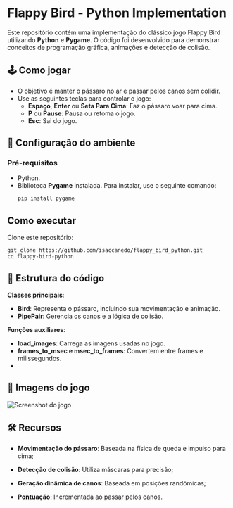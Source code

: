 # Flappy Bird - Python Implementation

Este repositório contém uma implementação do clássico jogo Flappy Bird utilizando **Python** e **Pygame**. O código foi desenvolvido para demonstrar conceitos de programação gráfica, animações e detecção de colisão.

## 🕹️ Como jogar

- O objetivo é manter o pássaro no ar e passar pelos canos sem colidir.
- Use as seguintes teclas para controlar o jogo:
  - **Espaço**, **Enter** ou **Seta Para Cima**: Faz o pássaro voar para cima.
  - **P** ou **Pause**: Pausa ou retoma o jogo.
  - **Esc**: Sai do jogo.

## 🚀 Configuração do ambiente

### Pré-requisitos
- Python.
- Biblioteca **Pygame** instalada. Para instalar, use o seguinte comando:
  ```bash
  pip install pygame

## Como executar
Clone este repositório:
```
git clone https://github.com/isaccanedo/flappy_bird_python.git
cd flappy-bird-python
```

## 📂 Estrutura do código
**Classes principais**:

- **Bird**: Representa o pássaro, incluindo sua movimentação e animação.
- **PipePair**: Gerencia os canos e a lógica de colisão.

**Funções auxiliares**:
- **load_images**: Carrega as imagens usadas no jogo.
- **frames_to_msec e msec_to_frames**: Convertem entre frames e milissegundos.
- 
## 📸 Imagens do jogo
![Screenshot do jogo](images/flappy.png)

## 🛠️ Recursos
- **Movimentação do pássaro**: Baseada na física de queda e impulso para cima;

- **Detecção de colisão**: Utiliza máscaras para precisão;

- **Geração dinâmica de canos**: Baseada em posições randômicas;

- **Pontuação**: Incrementada ao passar pelos canos.
